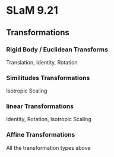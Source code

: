 # SLaM 9.21
## Transformations
### Rigid Body / Euclidean Transforms
Translation, Identity, Rotation
### Similitudes Transformations
Isotropic Scaling
### linear Transformations
Identity, Rotation, Isotropic Scaling
### Affine Transformations
All the transformation types above